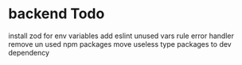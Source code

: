 # backend Todo

install zod for env variables
add eslint unused vars rule
error handler
remove un used npm packages move useless type packages to dev dependency
